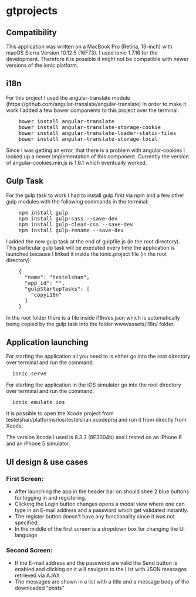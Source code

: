 # gtprojects

<h2>Compatibility</h2>
<p>
This application was written on a MacBook Pro (Retina, 13-inch) with macOS Sierra Version 10.12.5 (16F73).
I used ionic 1.7.16 for the development. 
Therefore it is possible it might not be compatible with newer versions of the ionic platform.
<p>
<h2>i18n</h2>
<p>
For this project I used the angular-translate module (https://github.com/angular-translate/angular-translate)
In order to make it work I added a few bower components to this project over the terminal:
</p>
<pre>
    bower install angular-translate
    bower install angular-translate-storage-cookie
    bower install angular-translate-loader-static-files
    bower install angular-translate-storage-local
</pre>
<p>
Since I was getting an error, that there is a problem with angular-cookies I looked up a newer implementation of
this component. Currently the version of angular-cookies.min.js is 1.6.1 which eventually worked.
</p>


<h2>Gulp Task</h2>
<p>
For the gulp task to work I had to install gulp first via npm and a few other gulp modules with the following 
commands in the terminal:
</p>
<pre>
    npm install gulp
    npm install gulp-sass --save-dev
    npm install gulp-clean-css --save-dev
    npm install gulp-rename --save-dev
</pre>    
<p>
I added the new gulp task at the end of gulpfile.js (in the root directory). This particular gulp task will be 
executed every time the application is launched because I linked it inside the ionic.project file (in the root directory):
</p>
<pre>
    {
      "name": "testelshan",
      "app_id": "",
      "gulpStartupTasks": [
        "copyi18n"
      ]
    }
</pre>

<p>
In the root folder there is a file inside i18n/es.json which is automatically being copied by the gulp task into 
the folder www/assets/i18n/ folder.
</p>
      

<h2>Application launching</h2>
<p>
For starting the application all you need to is either go into the root directory over terminal and run the command:
</p>
<pre>
  ionic serve
</pre>
<p>
For starting the application in the iOS simulator go into the root directory over terminal and run the command:
</p>
<pre>
  ionic emulate ios
</pre> 
<p>
It is possible to open the Xcode project from testelshan/platforms/ios/testelshan.xcodeproj and run it from directly from 
Xcode.
</p>

<p>
The version Xcode I used is 8.3.3 (8E3004b) and I tested on an iPhone 6 and an iPhone 5 simulator.
</p>

<h2>UI design & use cases</h2>
<h3>First Screen:</h3>
<p>
<ul>
	<li>After launching the app in the header bar on should shee 2 blue buttons for logging in and registering.</li>
    <li>Clicking the Login button changes opens a modal view where one can type in an E-mail address and a password
      which get validated instantly.</li>
    <li>The register button doesn't have any functionality since it was not specified.</li>
    <li>In the middle of the first screen is a dropdown box for changing the UI language</li>
</ul>
</p>

<h3>Second Screen:</h3>
<p>
<ul>
	<li>If the E-mail address and the password are valid the Send button is enabled and clicking on it will
      navigate to the List with JSON messages retrieved via AJAX</li>
    <li>The messages are shown in a list with a title and a message body of the downloaded "posts"</li>
</ul>
</p>




    
    
    
